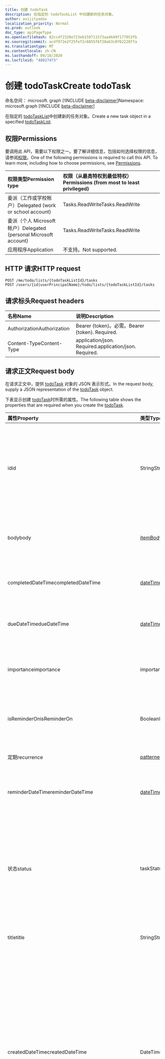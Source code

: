 ```yaml
---
title: 创建 todoTask
description: 在指定的 todoTaskList 中创建新的任务对象。
author: avijityadav
localization_priority: Normal
ms.prod: outlook
doc_type: apiPageType
ms.openlocfilehash: 82cc4f2320e723eb159711573aa4649f177053fb
ms.sourcegitcommit: acdf972e2f25fef2c6855f6f28a63c0762228ffa
ms.translationtype: MT
ms.contentlocale: zh-CN
ms.lasthandoff: 09/18/2020
ms.locfileid: "48027473"
---
```

# <a name="create-todotask"></a><span data-ttu-id="39287-103">创建 todoTask</span><span class="sxs-lookup"><span data-stu-id="39287-103">Create todoTask</span></span>
<span data-ttu-id="39287-104">命名空间： microsoft. graph [!INCLUDE [beta-disclaimer](../../includes/beta-disclaimer.md)]</span><span class="sxs-lookup"><span data-stu-id="39287-104">Namespace: microsoft.graph [!INCLUDE [beta-disclaimer](../../includes/beta-disclaimer.md)]</span></span>

<span data-ttu-id="39287-105">在指定的 [todoTaskList](../resources/todotasklist.md)中创建新的任务对象。</span><span class="sxs-lookup"><span data-stu-id="39287-105">Create a new task object in a specified [todoTaskList](../resources/todotasklist.md).</span></span>

## <a name="permissions"></a><span data-ttu-id="39287-106">权限</span><span class="sxs-lookup"><span data-stu-id="39287-106">Permissions</span></span>
<span data-ttu-id="39287-p101">要调用此 API，需要以下权限之一。要了解详细信息，包括如何选择权限的信息，请参阅[权限](/graph/permissions-reference)。</span><span class="sxs-lookup"><span data-stu-id="39287-p101">One of the following permissions is required to call this API. To learn more, including how to choose permissions, see [Permissions](/graph/permissions-reference).</span></span>

|<span data-ttu-id="39287-109">权限类型</span><span class="sxs-lookup"><span data-stu-id="39287-109">Permission type</span></span>|<span data-ttu-id="39287-110">权限（从最高特权到最低特权）</span><span class="sxs-lookup"><span data-stu-id="39287-110">Permissions (from most to least privileged)</span></span>|
|:---|:---|
|<span data-ttu-id="39287-111">委派（工作或学校帐户）</span><span class="sxs-lookup"><span data-stu-id="39287-111">Delegated (work or school account)</span></span>|<span data-ttu-id="39287-112">Tasks.ReadWrite</span><span class="sxs-lookup"><span data-stu-id="39287-112">Tasks.ReadWrite</span></span>|
|<span data-ttu-id="39287-113">委派（个人 Microsoft 帐户）</span><span class="sxs-lookup"><span data-stu-id="39287-113">Delegated (personal Microsoft account)</span></span>|<span data-ttu-id="39287-114">Tasks.ReadWrite</span><span class="sxs-lookup"><span data-stu-id="39287-114">Tasks.ReadWrite</span></span>|
|<span data-ttu-id="39287-115">应用程序</span><span class="sxs-lookup"><span data-stu-id="39287-115">Application</span></span>|<span data-ttu-id="39287-116">不支持。</span><span class="sxs-lookup"><span data-stu-id="39287-116">Not supported.</span></span>|

## <a name="http-request"></a><span data-ttu-id="39287-117">HTTP 请求</span><span class="sxs-lookup"><span data-stu-id="39287-117">HTTP request</span></span>

<!-- {
  "blockType": "ignored"
}
-->
``` http
POST /me/todo/lists/{todoTaskListId}/tasks
POST /users/{id|userPrincipalName}/todo/lists/{todoTaskListId}/tasks
```

## <a name="request-headers"></a><span data-ttu-id="39287-118">请求标头</span><span class="sxs-lookup"><span data-stu-id="39287-118">Request headers</span></span>
|<span data-ttu-id="39287-119">名称</span><span class="sxs-lookup"><span data-stu-id="39287-119">Name</span></span>|<span data-ttu-id="39287-120">说明</span><span class="sxs-lookup"><span data-stu-id="39287-120">Description</span></span>|
|:---|:---|
|<span data-ttu-id="39287-121">Authorization</span><span class="sxs-lookup"><span data-stu-id="39287-121">Authorization</span></span>|<span data-ttu-id="39287-p102">Bearer {token}。必需。</span><span class="sxs-lookup"><span data-stu-id="39287-p102">Bearer {token}. Required.</span></span>|
|<span data-ttu-id="39287-124">Content-Type</span><span class="sxs-lookup"><span data-stu-id="39287-124">Content-Type</span></span>|<span data-ttu-id="39287-p103">application/json. Required.</span><span class="sxs-lookup"><span data-stu-id="39287-p103">application/json. Required.</span></span>|

## <a name="request-body"></a><span data-ttu-id="39287-127">请求正文</span><span class="sxs-lookup"><span data-stu-id="39287-127">Request body</span></span>
<span data-ttu-id="39287-128">在请求正文中，提供 [todoTask](../resources/todotask.md) 对象的 JSON 表示形式。</span><span class="sxs-lookup"><span data-stu-id="39287-128">In the request body, supply a JSON representation of the [todoTask](../resources/todotask.md) object.</span></span>

<span data-ttu-id="39287-129">下表显示创建 [todoTask](../resources/todotask.md)时所需的属性。</span><span class="sxs-lookup"><span data-stu-id="39287-129">The following table shows the properties that are required when you create the [todoTask](../resources/todotask.md).</span></span>

|<span data-ttu-id="39287-130">属性</span><span class="sxs-lookup"><span data-stu-id="39287-130">Property</span></span>|<span data-ttu-id="39287-131">类型</span><span class="sxs-lookup"><span data-stu-id="39287-131">Type</span></span>|<span data-ttu-id="39287-132">说明</span><span class="sxs-lookup"><span data-stu-id="39287-132">Description</span></span>|
|:---|:---|:---|
|<span data-ttu-id="39287-133">id</span><span class="sxs-lookup"><span data-stu-id="39287-133">id</span></span>|<span data-ttu-id="39287-134">String</span><span class="sxs-lookup"><span data-stu-id="39287-134">String</span></span>|<span data-ttu-id="39287-135">任务的唯一标识符。</span><span class="sxs-lookup"><span data-stu-id="39287-135">Unique identifier for the task.</span></span> <span data-ttu-id="39287-136">默认情况下，在将项目从一个列表移动到另一个列表时，此值会发生更改。</span><span class="sxs-lookup"><span data-stu-id="39287-136">By default, this value changes when the item is moved from one list to another.</span></span>|
|<span data-ttu-id="39287-137">body</span><span class="sxs-lookup"><span data-stu-id="39287-137">body</span></span>|[<span data-ttu-id="39287-138">itemBody</span><span class="sxs-lookup"><span data-stu-id="39287-138">itemBody</span></span>](../resources/itembody.md)|<span data-ttu-id="39287-139">通常包含有关任务的信息的任务正文。</span><span class="sxs-lookup"><span data-stu-id="39287-139">The task body that typically contains information about the task.</span></span>|
|<span data-ttu-id="39287-140">completedDateTime</span><span class="sxs-lookup"><span data-stu-id="39287-140">completedDateTime</span></span>|[<span data-ttu-id="39287-141">dateTimeTimeZone</span><span class="sxs-lookup"><span data-stu-id="39287-141">dateTimeTimeZone</span></span>](../resources/datetimetimezone.md)|<span data-ttu-id="39287-142">在指定时区内完成任务的日期。</span><span class="sxs-lookup"><span data-stu-id="39287-142">The date in the specified time zone that the task was finished.</span></span>|
|<span data-ttu-id="39287-143">dueDateTime</span><span class="sxs-lookup"><span data-stu-id="39287-143">dueDateTime</span></span>|[<span data-ttu-id="39287-144">dateTimeTimeZone</span><span class="sxs-lookup"><span data-stu-id="39287-144">dateTimeTimeZone</span></span>](../resources/datetimetimezone.md)|<span data-ttu-id="39287-145">要在指定时区内完成任务的日期。</span><span class="sxs-lookup"><span data-stu-id="39287-145">The date in the specified time zone that the task is to be finished.</span></span>|
|<span data-ttu-id="39287-146">importance</span><span class="sxs-lookup"><span data-stu-id="39287-146">importance</span></span>|<span data-ttu-id="39287-147">importance</span><span class="sxs-lookup"><span data-stu-id="39287-147">importance</span></span>|<span data-ttu-id="39287-148">任务的重要性。</span><span class="sxs-lookup"><span data-stu-id="39287-148">The importance of the task.</span></span> <span data-ttu-id="39287-149">可取值为：`low`、`normal`、`high`。</span><span class="sxs-lookup"><span data-stu-id="39287-149">Possible values are: `low`, `normal`, `high`.</span></span>|
|<span data-ttu-id="39287-150">isReminderOn</span><span class="sxs-lookup"><span data-stu-id="39287-150">isReminderOn</span></span>|<span data-ttu-id="39287-151">Boolean</span><span class="sxs-lookup"><span data-stu-id="39287-151">Boolean</span></span>|<span data-ttu-id="39287-152">如果设置警报以提醒用户有任务，则设置为 true。</span><span class="sxs-lookup"><span data-stu-id="39287-152">Set to true if an alert is set to remind the user of the task.</span></span>|
|<span data-ttu-id="39287-153">定期</span><span class="sxs-lookup"><span data-stu-id="39287-153">recurrence</span></span>|[<span data-ttu-id="39287-154">patternedRecurrence</span><span class="sxs-lookup"><span data-stu-id="39287-154">patternedRecurrence</span></span>](../resources/patternedrecurrence.md)|<span data-ttu-id="39287-155">任务的定期模式。</span><span class="sxs-lookup"><span data-stu-id="39287-155">The recurrence pattern for the task.</span></span>|
|<span data-ttu-id="39287-156">reminderDateTime</span><span class="sxs-lookup"><span data-stu-id="39287-156">reminderDateTime</span></span>|[<span data-ttu-id="39287-157">dateTimeTimeZone</span><span class="sxs-lookup"><span data-stu-id="39287-157">dateTimeTimeZone</span></span>](../resources/datetimetimezone.md)|<span data-ttu-id="39287-158">提醒警报发出任务发生提醒的日期和时间。</span><span class="sxs-lookup"><span data-stu-id="39287-158">The date and time for a reminder alert of the task to occur.</span></span>|
|<span data-ttu-id="39287-159">状态</span><span class="sxs-lookup"><span data-stu-id="39287-159">status</span></span>|<span data-ttu-id="39287-160">taskStatus</span><span class="sxs-lookup"><span data-stu-id="39287-160">taskStatus</span></span>|<span data-ttu-id="39287-161">指示任务的状态或进度。</span><span class="sxs-lookup"><span data-stu-id="39287-161">Indicates the state or progress of the task.</span></span> <span data-ttu-id="39287-162">可取值为：`notStarted`、`inProgress`、`completed`、`waitingOnOthers`、`deferred`。</span><span class="sxs-lookup"><span data-stu-id="39287-162">Possible values are: `notStarted`, `inProgress`, `completed`, `waitingOnOthers`, `deferred`.</span></span>|
|<span data-ttu-id="39287-163">title</span><span class="sxs-lookup"><span data-stu-id="39287-163">title</span></span>|<span data-ttu-id="39287-164">String</span><span class="sxs-lookup"><span data-stu-id="39287-164">String</span></span>|<span data-ttu-id="39287-165">任务的简短说明。</span><span class="sxs-lookup"><span data-stu-id="39287-165">A brief description of the task.</span></span>|
|<span data-ttu-id="39287-166">createdDateTime</span><span class="sxs-lookup"><span data-stu-id="39287-166">createdDateTime</span></span>|<span data-ttu-id="39287-167">DateTimeOffset</span><span class="sxs-lookup"><span data-stu-id="39287-167">DateTimeOffset</span></span>|<span data-ttu-id="39287-168">任务的创建日期和时间。</span><span class="sxs-lookup"><span data-stu-id="39287-168">The date and time when the task was created.</span></span> <span data-ttu-id="39287-169">默认情况下，它采用 UTC 格式。</span><span class="sxs-lookup"><span data-stu-id="39287-169">By default, it is in UTC.</span></span> <span data-ttu-id="39287-170">你可以在请求标头中提供自定义时区。</span><span class="sxs-lookup"><span data-stu-id="39287-170">You can provide a custom time zone in the request header.</span></span> <span data-ttu-id="39287-171">属性值使用 ISO 8601 格式。</span><span class="sxs-lookup"><span data-stu-id="39287-171">The property value uses ISO 8601 format.</span></span> <span data-ttu-id="39287-172">例如，2020年1月1日午夜 UTC 将如下所示： "2020-01-01T00：00： 00Z"。</span><span class="sxs-lookup"><span data-stu-id="39287-172">For example, midnight UTC on Jan 1, 2020 would look like this: '2020-01-01T00:00:00Z'.</span></span>|
|<span data-ttu-id="39287-173">lastModifiedDateTime</span><span class="sxs-lookup"><span data-stu-id="39287-173">lastModifiedDateTime</span></span>|<span data-ttu-id="39287-174">DateTimeOffset</span><span class="sxs-lookup"><span data-stu-id="39287-174">DateTimeOffset</span></span>|<span data-ttu-id="39287-175">上次修改任务的日期和时间。</span><span class="sxs-lookup"><span data-stu-id="39287-175">The date and time when the task was last modified.</span></span> <span data-ttu-id="39287-176">默认情况下，它采用 UTC 格式。</span><span class="sxs-lookup"><span data-stu-id="39287-176">By default, it is in UTC.</span></span> <span data-ttu-id="39287-177">你可以在请求标头中提供自定义时区。</span><span class="sxs-lookup"><span data-stu-id="39287-177">You can provide a custom time zone in the request header.</span></span> <span data-ttu-id="39287-178">属性值使用 ISO 8601 格式，并始终处于 UTC 时间。</span><span class="sxs-lookup"><span data-stu-id="39287-178">The property value uses ISO 8601 format and is always in UTC time.</span></span> <span data-ttu-id="39287-179">例如，2020年1月1日午夜 UTC 将如下所示： "2020-01-01T00：00： 00Z"。</span><span class="sxs-lookup"><span data-stu-id="39287-179">For example, midnight UTC on Jan 1, 2020 would look like this: '2020-01-01T00:00:00Z'.</span></span>|
|<span data-ttu-id="39287-180">bodyLastModifiedDateTime</span><span class="sxs-lookup"><span data-stu-id="39287-180">bodyLastModifiedDateTime</span></span>|<span data-ttu-id="39287-181">DateTimeOffset</span><span class="sxs-lookup"><span data-stu-id="39287-181">DateTimeOffset</span></span>|<span data-ttu-id="39287-182">上次修改任务的日期和时间。</span><span class="sxs-lookup"><span data-stu-id="39287-182">The date and time when the task was last modified.</span></span> <span data-ttu-id="39287-183">默认情况下，它采用 UTC 格式。</span><span class="sxs-lookup"><span data-stu-id="39287-183">By default, it is in UTC.</span></span> <span data-ttu-id="39287-184">你可以在请求标头中提供自定义时区。</span><span class="sxs-lookup"><span data-stu-id="39287-184">You can provide a custom time zone in the request header.</span></span> <span data-ttu-id="39287-185">属性值使用 ISO 8601 格式，并始终处于 UTC 时间。</span><span class="sxs-lookup"><span data-stu-id="39287-185">The property value uses ISO 8601 format and is always in UTC time.</span></span> <span data-ttu-id="39287-186">例如，2020年1月1日午夜 UTC 将如下所示： "2020-01-01T00：00： 00Z"。</span><span class="sxs-lookup"><span data-stu-id="39287-186">For example, midnight UTC on Jan 1, 2020 would look like this: '2020-01-01T00:00:00Z'.</span></span>|



## <a name="response"></a><span data-ttu-id="39287-187">响应</span><span class="sxs-lookup"><span data-stu-id="39287-187">Response</span></span>

<span data-ttu-id="39287-188">如果成功，此方法 `201 Created` 在响应正文中返回响应代码和 [todoTask](../resources/todotask.md) 对象。</span><span class="sxs-lookup"><span data-stu-id="39287-188">If successful, this method returns a `201 Created` response code and a [todoTask](../resources/todotask.md) object in the response body.</span></span>

## <a name="examples"></a><span data-ttu-id="39287-189">示例</span><span class="sxs-lookup"><span data-stu-id="39287-189">Examples</span></span>

### <a name="request"></a><span data-ttu-id="39287-190">请求</span><span class="sxs-lookup"><span data-stu-id="39287-190">Request</span></span>

# <a name="http"></a>[<span data-ttu-id="39287-191">HTTP</span><span class="sxs-lookup"><span data-stu-id="39287-191">HTTP</span></span>](#tab/http)
<!-- {
  "blockType": "request",
  "sampleKeys": ["AQMkADAwATM0MDAAMS0yMDkyLWVjMzYtM"],
  "name": "create_todotask_from_tasks"
}
-->
``` http
POST https://graph.microsoft.com/beta/me/todo/lists/AQMkADAwATM0MDAAMS0yMDkyLWVjMzYtM/tasks
Content-Type: application/json
Content-length: 608

{
  "title":"A new task",
  "linkedResources": [{
            "webUrl": "http://microsoft.com",
            "applicationName": "Microsoft",
            "displayName": "Microsoft"
        }]
}
```
# <a name="javascript"></a>[<span data-ttu-id="39287-192">JavaScript</span><span class="sxs-lookup"><span data-stu-id="39287-192">JavaScript</span></span>](#tab/javascript)
[!INCLUDE [sample-code](../includes/snippets/javascript/create-todotask-from-tasks-javascript-snippets.md)]
[!INCLUDE [sdk-documentation](../includes/snippets/snippets-sdk-documentation-link.md)]

# <a name="c"></a>[<span data-ttu-id="39287-193">C#</span><span class="sxs-lookup"><span data-stu-id="39287-193">C#</span></span>](#tab/csharp)
[!INCLUDE [sample-code](../includes/snippets/csharp/create-todotask-from-tasks-csharp-snippets.md)]
[!INCLUDE [sdk-documentation](../includes/snippets/snippets-sdk-documentation-link.md)]

# <a name="objective-c"></a>[<span data-ttu-id="39287-194">Objective-C</span><span class="sxs-lookup"><span data-stu-id="39287-194">Objective-C</span></span>](#tab/objc)
[!INCLUDE [sample-code](../includes/snippets/objc/create-todotask-from-tasks-objc-snippets.md)]
[!INCLUDE [sdk-documentation](../includes/snippets/snippets-sdk-documentation-link.md)]

---



### <a name="response"></a><span data-ttu-id="39287-195">响应</span><span class="sxs-lookup"><span data-stu-id="39287-195">Response</span></span>
<span data-ttu-id="39287-196">**注意：** 为了提高可读性，可能缩短了此处显示的响应对象。</span><span class="sxs-lookup"><span data-stu-id="39287-196">**Note:** The response object shown here might be shortened for readability.</span></span>
<!-- {
  "blockType": "response",
  "truncated": true,
  "@odata.type": "microsoft.graph.todoTask"
}
-->
``` http
HTTP/1.1 201 Created
Content-Type: application/json

{
  "@odata.etag": "W/\"xzyPKP0BiUGgld+lMKXwbQAAnBoTIw==\"",
    "importance": "low",
    "isReminderOn": false,
    "status": "notStarted",
    "title": "A new task",
    "createdDateTime": "2020-08-18T09:03:05.8339192Z",
    "lastModifiedDateTime": "2020-08-18T09:03:06.0827766Z",
    "id": "AlMKXwbQAAAJws6wcAAAA=",
    "body": {
        "content": "",
        "contentType": "text"
    },
    "linkedResources": [{
      "id": "f9cddce2-dce2-f9cd-e2dc-cdf9e2dccdf9",
            "webUrl": "http://microsoft.com",
            "applicationName": "Microsoft",
            "displayName": "Microsoft"
        }]
}
```



